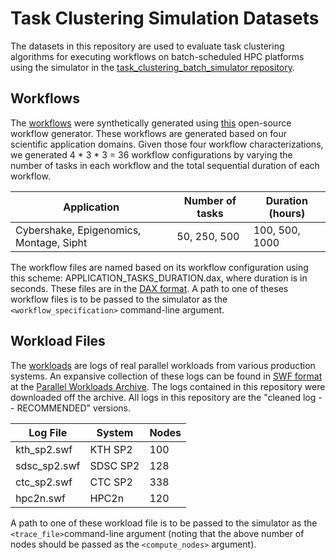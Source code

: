 # Task Clustering Simulation Datasets
The datasets in this repository are used to evaluate task clustering algorithms for executing workflows on batch-scheduled HPC platforms using the simulator in the [task_clustering_batch_simulator repository](https://github.com/wrench-project/task_clustering_batch_simulator).

## Workflows

The [workflows](https://github.com/wrench-project/task_clustering_batch_datasets/tree/master/workflows) were synthetically generated using [this](https://confluence.pegasus.isi.edu/display/pegasus/WorkflowGenerator) open-source workflow generator. These workflows are generated based on four scientific application domains. Given those four workflow characterizations, we generated 4 * 3 * 3 = 36 workflow configurations by varying the number of tasks in each workflow and the total sequential duration of each workflow.

 Application | Number of tasks | Duration (hours) 
--- | --- | ---
 Cybershake, Epigenomics, Montage, Sipht| 50, 250, 500 | 100, 500, 1000
 
 The workflow files are named based on its workflow configuration using this scheme: APPLICATION_TASKS_DURATION.dax, where duration is in seconds. These files are in the 
 [DAX format](https://pegasus.isi.edu/documentation/creating_workflows.php). A path to one of theses workflow files is to be passed to the simulator as the  ```<workflow_specification>``` command-line argument.
 
## Workload Files
 
 The [workloads](https://github.com/wrench-project/task_clustering_batch_datasets/tree/master/workloads) are logs of real parallel workloads from various production systems. An expansive collection of these logs can be found in [SWF format](https://www.cse.huji.ac.il/labs/parallel/workload/swf.html) at the [Parallel Workloads Archive](https://www.cse.huji.ac.il/labs/parallel/workload/logs.html). The logs contained in this repository were downloaded off the archive. All logs in this repository are the "cleaned log -- RECOMMENDED" versions.
 
 Log File | System | Nodes
 --- | --- | ---
 kth_sp2.swf | KTH SP2 | 100
 sdsc_sp2.swf | SDSC SP2 | 128
 ctc_sp2.swf | CTC SP2 | 338
hpc2n.swf | HPC2n | 120

A path to one of these workload file is to be passed to the simulator as the ```<trace_file>```command-line argument (noting that the above number of nodes should be passed as the ```<compute_nodes>``` argument). 
 
